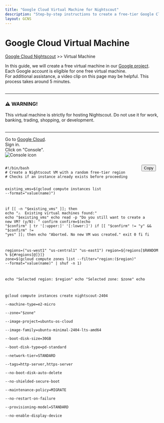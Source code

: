 ```yaml
---
title: "Google Cloud Virtual Machine for Nightscout"
description: "Step-by-step instructions to create a free-tier Google Cloud virtual machine optimized for hosting Nightscout safely and efficiently."
layout: GCNS
---
```

  
# Google Cloud Virtual Machine  
[Google Cloud Nightscout](./GoogleCloud.md) >> Virtual Machine  
   
In this guide, we will create a free virtual machine in our [Google project](./NS_GCProject.md).  Each Google account is eligible for one free virtual machine.  
For additional assistance, a video clip on this page may be helpful. This process takes around 5 minutes.  
<br/>  
  
---
  
### ⚠️ WARNING!  
This virtual machine is strictly for hosting Nightscout. Do not use it for work, banking, trading, shopping, or development.   
<br/>  
  
---  
  
Go to [Google Cloud](https://cloud.google.com/).  
Sign in.  
Click on "Console".  
![Console icon](./images/Console.png)  
  
<div style="position: relative">
  <button onclick="copyScript()" style="position: absolute; right: 10px; top: 10px;">Copy</button>
  <pre><code id="vmScript">
#!/bin/bash
# Create a Nightscout VM with a random free-tier region
# Checks if an instance already exists before proceeding

existing_vms=$(gcloud compute instances list --format="value(name)")

if [[ -n "$existing_vms" ]]; then
  echo "⚠️  Existing virtual machines found:"
  echo "$existing_vms"
  echo
  read -p "Do you still want to create a new VM? (y/N): " confirm
  confirm=$(echo "$confirm" | tr '[:upper:]' '[:lower:]')
  if [[ "$confirm" != "y" && "$confirm" != "yes" ]]; then
    echo "Aborted. No new VM was created."
    exit 0
  fi
fi

regions=("us-west1" "us-central1" "us-east1")
region=${regions[$RANDOM % ${#regions[@]}]}
zone=$(gcloud compute zones list --filter="region:($region)" --format="value(name)" | shuf -n 1)

echo "Selected region: $region"
echo "Selected zone:   $zone"
echo

gcloud compute instances create nightscout-2404 \
  --machine-type=e2-micro \
  --zone="$zone" \
  --image-project=ubuntu-os-cloud \
  --image-family=ubuntu-minimal-2404-lts-amd64 \
  --boot-disk-size=30GB \
  --boot-disk-type=pd-standard \
  --network-tier=STANDARD \
  --tags=http-server,https-server \
  --no-boot-disk-auto-delete \
  --no-shielded-secure-boot \
  --maintenance-policy=MIGRATE \
  --no-restart-on-failure \
  --provisioning-model=STANDARD \
  --no-enable-display-device
  </code></pre>
</div>

<script>
function copyScript() {
  const code = document.getElementById("vmScript").innerText;
  navigator.clipboard.writeText(code);
  alert("✅ Script copied to clipboard!");
}
</script>

  
